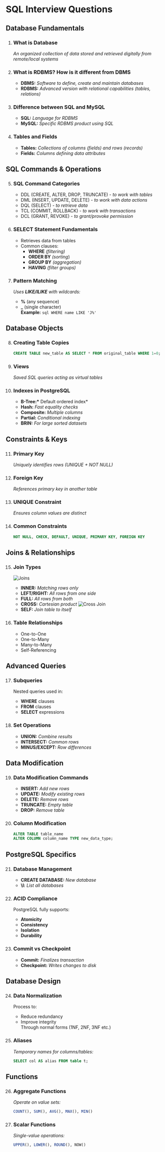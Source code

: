 # SQL Interview Questions

## Database Fundamentals

1. ### **What is Database**

   _An organized collection of data stored and retrieved digitally from
   remote/local systems_

2. ### **What is RDBMS? How is it different from DBMS**
   - **DBMS:** _Software to define, create and maintain databases_
   - **RDBMS:** _Advanced version with relational capabilities (tables,
     relations)_

3. ### **Difference between SQL and MySQL**
   - **SQL:** _Language for RDBMS_
   - **MySQL:** _Specific RDBMS product using SQL_

4. ### **Tables and Fields**
   - **Tables:** _Collections of columns (fields) and rows (records)_
   - **Fields:** _Columns defining data attributes_

## SQL Commands & Operations

5. ### **SQL Command Categories**
   - DDL (CREATE, ALTER, DROP, TRUNCATE) \- _to work with tables_
   - DML (INSERT, UPDATE, DELETE) \- _to work with data actions_
   - DQL (SELECT) \- _to retrieve data_
   - TCL (COMMIT, ROLLBACK) \- _to work with transactions_
   - DCL (GRANT, REVOKE) \- _to grant/provoke permission_

6. ### **SELECT Statement Fundamentals**
   - Retrieves data from tables
   - Common clauses:
     - **WHERE** _(filtering)_
     - **ORDER BY** _(sorting_)
     - **GROUP BY** _(aggregation)_
     - **HAVING** _(filter groups)_

7. ### **Pattern Matching**
   _Uses **LIKE/ILIKE** with wildcards:_
   - **%** (any sequence)
   - **\_** (single character)  
     **Example:** `sql WHERE name LIKE 'J%' `

## Database Objects

8. ### **Creating Table Copies**

   ```sql
   CREATE TABLE new_table AS SELECT * FROM original_table WHERE 1=0;
   ```

9. ### **Views**

   _Saved SQL queries acting as virtual tables_

10. ### **Indexes in PostgreSQL**
    - **B-Tree:\*** Default ordered index\*
    - **Hash:** _Fast equality checks_
    - **Composite:** _Multiple columns_
    - **Partial:** _Conditional indexing_
    - **BRIN:** _For large sorted datasets_

## Constraints & Keys

11. ### **Primary Key**

    _Uniquely identifies rows (UNIQUE + NOT NULL)_

12. ### **Foreign Key**

    _References primary key in another table_

13. ### **UNIQUE Constraint**

    _Ensures column values are distinct_

14. ### **Common Constraints**
    ```sql
    NOT NULL, CHECK, DEFAULT, UNIQUE, PRIMARY KEY, FOREIGN KEY
    ```

## Joins & Relationships

15. ### **Join Types**

    ![Joins](./images/joins.png)
    - **INNER:** _Matching rows only_
    - **LEFT/RIGHT:** _All rows from one side_
    - **FULL:** _All rows from both_
    - **CROSS:** _Cartesian product_ ![Cross Join](./images/cross-join.png)
    - **SELF:** _Join table to itself_

16. ### **Table Relationships**
    - One-to-One
    - One-to-Many
    - Many-to-Many
    - Self-Referencing

## Advanced Queries

17. ### **Subqueries**

    Nested queries used in:
    - **WHERE** clauses
    - **FROM** clauses
    - **SELECT** expressions

18. ### **Set Operations**
    - **UNION:** _Combine results_
    - **INTERSECT:** _Common rows_
    - **MINUS/EXCEPT:** _Row differences_

## Data Modification

19. ### **Data Modification Commands**
    - **INSERT:** _Add new rows_
    - **UPDATE:** _Modify existing rows_
    - **DELETE:** _Remove rows_
    - **TRUNCATE:** _Empty table_
    - **DROP:** _Remove table_

20. ### **Column Modification**
    ```sql
    ALTER TABLE table_name
    ALTER COLUMN column_name TYPE new_data_type;
    ```

## PostgreSQL Specifics

21. ### **Database Management**
    - **CREATE DATABASE:** _New database_
    - **\l:** _List all databases_

22. ### **ACID Compliance**

    PostgreSQL fully supports:
    - **Atomicity**
    - **Consistency**
    - **Isolation**
    - **Durability**

23. ### **Commit vs Checkpoint**
    - **Commit:** _Finalizes transaction_
    - **Checkpoint:** _Writes changes to disk_

## Database Design

24. ### **Data Normalization**

    Process to:
    - Reduce redundancy
    - Improve integrity  
      Through normal forms (1NF, 2NF, 3NF etc.)

25. ### **Aliases**
    _Temporary names for columns/tables:_
    ```sql
    SELECT col AS alias FROM table t;
    ```

## Functions

26. ### **Aggregate Functions**

    _Operate on value sets:_

    ```sql
    COUNT(), SUM(), AVG(), MAX(), MIN()
    ```

27. ### **Scalar Functions**
    _Single-value operations:_
    ```sql
    UPPER(), LOWER(), ROUND(), NOW()
    ```
